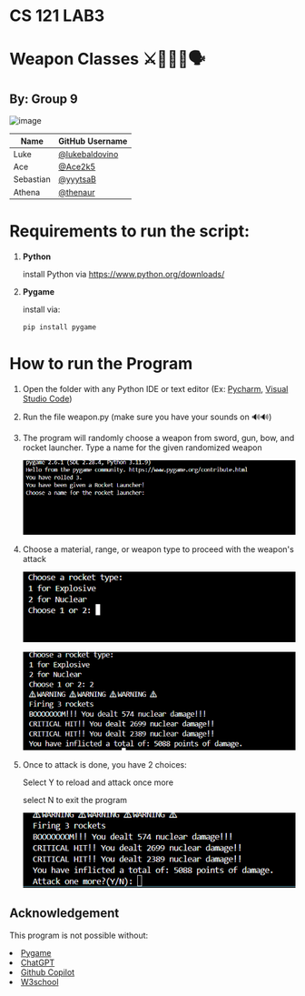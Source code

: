 # CS 121 LAB3
# Weapon Classes ⚔️🔫🏹🚀🗣️
## By: Group 9 
![image](https://github.com/user-attachments/assets/5cb62dd9-1de9-4c3b-9974-e3e07c89ebde)

| Name      | GitHub Username |
|-----------|-----------------|
| Luke      | [@lukebaldovino](https://github.com/lukebaldovino) |
| Ace       | [@Ace2k5](https://github.com/Ace2k5) |
| Sebastian | [@yyytsaB](https://github.com/yyytsaB) |
| Athena    | [@thenaur](https://github.com/thenaur) |

# Requirements to run the script:

1. **Python**

    install Python via https://www.python.org/downloads/


2. **Pygame**


    install via: 


    ```bash
    pip install pygame
    ```
# How to run the Program

1. Open the folder with any Python IDE or text editor (Ex: [Pycharm](https://www.jetbrains.com/pycharm/), [Visual Studio Code](https://code.visualstudio.com/))

2. Run the file weapon.py (make sure you have your sounds on 🔊🔊)

3. The program will randomly choose a weapon from sword, gun, bow, and rocket launcher. Type a name for the given randomized weapon
     

      ![image](https://github.com/Ace2k5/CS121_LAB-3_ACTIVITY_CS-1203_GROUP-9/blob/master/images/Screenshot%202025-05-11%20073308.png?raw=true)
    




4. Choose a material, range, or weapon type to proceed with the weapon's attack

    ![image](https://github.com/Ace2k5/CS121_LAB-3_ACTIVITY_CS-1203_GROUP-9/blob/master/images/Screenshot%202025-05-11%20074313.png?raw=true)

    ![image](https://github.com/Ace2k5/CS121_LAB-3_ACTIVITY_CS-1203_GROUP-9/blob/master/images/Screenshot%202025-05-11%20075025.png?raw=true)
5. Once to attack is done, you have 2 choices:
    
    Select Y to reload and attack once more
    
    select N to exit the program

    ![image](https://raw.githubusercontent.com/Ace2k5/CS121_LAB-3_ACTIVITY_CS-1203_GROUP-9/371a8a05f43d408539ef5fb776d76e485e82104f/images/Screenshot%202025-05-11%20075112.png)




## Acknowledgement 
This program is not possible without:
<li><a href = https://www.pygame.org/news>Pygame</a></li>
<li><a href = https://chatgpt.com/>ChatGPT</a></li>
<li><a href = https://github.com/features/copilot>Github Copilot</a></li>
<li><a href = https://www.w3schools.com/python/default.asp>W3school</a></li>



